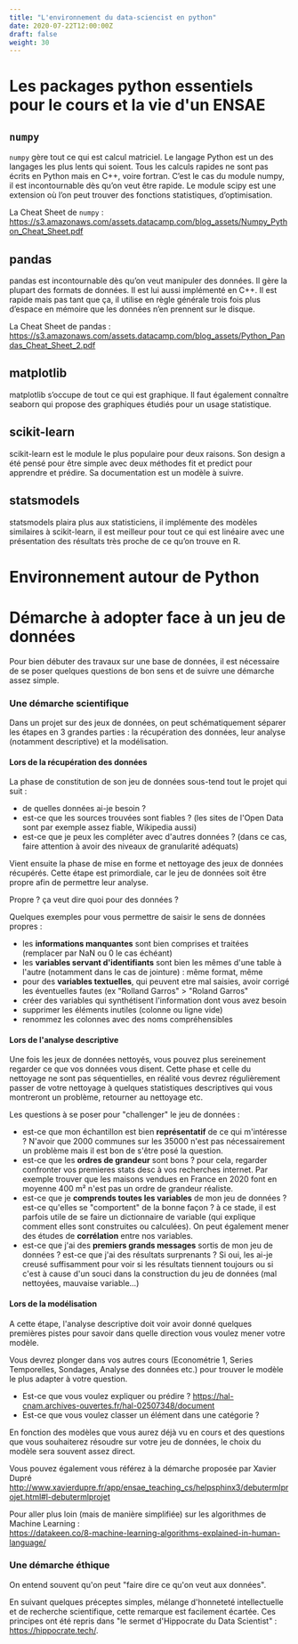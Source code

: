 ```yaml
---
title: "L'environnement du data-sciencist en python"
date: 2020-07-22T12:00:00Z
draft: false
weight: 30
---
```


# Les packages python essentiels pour le cours et la vie d'un ENSAE

## `numpy`

`numpy` gère tout ce qui est calcul matriciel. Le langage Python est un des langages les plus lents qui soient. Tous les calculs rapides ne sont pas écrits en Python mais en C++, voire fortran. C’est le cas du module numpy, il est incontournable dès qu’on veut être rapide. Le module scipy est une extension où l’on peut trouver des fonctions statistiques, d’optimisation.

La Cheat Sheet de `numpy` : https://s3.amazonaws.com/assets.datacamp.com/blog_assets/Numpy_Python_Cheat_Sheet.pdf

## pandas

pandas est incontournable dès qu’on veut manipuler des données. Il gère la plupart des formats de données. Il est lui aussi implémenté en C++. Il est rapide mais pas tant que ça, il utilise en règle générale trois fois plus d’espace en mémoire que les données n’en prennent sur le disque.

La Cheat Sheet de pandas : https://s3.amazonaws.com/assets.datacamp.com/blog_assets/Python_Pandas_Cheat_Sheet_2.pdf


## matplotlib

matplotlib s’occupe de tout ce qui est graphique. Il faut également connaître seaborn qui propose des graphiques étudiés pour un usage statistique.

## scikit-learn

scikit-learn est le module le plus populaire pour deux raisons. Son design a été pensé pour être simple avec deux méthodes fit et predict pour apprendre et prédire. Sa documentation est un modèle à suivre.

## statsmodels

statsmodels plaira plus aux statisticiens, il implémente des modèles similaires à scikit-learn, il est meilleur pour tout ce qui est linéaire avec une présentation des résultats très proche de ce qu’on trouve en R.

<!---
(source http://www.xavierdupre.fr/app/papierstat/helpsphinx/rappel.html)
----->

# Environnement autour de Python

# Démarche à adopter face à un jeu de données

Pour bien débuter des travaux sur une base de données, il est nécessaire de se poser quelques questions de bon sens et de suivre une démarche assez simple. 

<!-- #region -->
### Une démarche scientifique 

Dans un projet sur des jeux de données, on peut schématiquement séparer les étapes en 3 grandes parties : la récupération des données, leur analyse (notamment descriptive) et la modélisation. 

#### Lors de la récupération des données

La phase de constitution de son jeu de données sous-tend tout le projet qui suit : 
- de quelles données ai-je besoin ? 
- est-ce que les sources trouvées sont fiables ? (les sites de l'Open Data sont par exemple assez fiable, Wikipedia aussi)
- est-ce que je peux les compléter avec d'autres données ? (dans ce cas, faire attention à avoir des niveaux de granularité adéquats)

Vient ensuite la phase de mise en forme et nettoyage des jeux de données récupérés. Cette étape est primordiale, car le jeu de données soit être propre afin de permettre leur analyse.

Propre ? ça veut dire quoi pour des données ? 

Quelques exemples pour vous permettre de saisir le sens de données propres : 
- les __informations manquantes__ sont bien comprises et traitées (remplacer par NaN ou 0 le cas échéant) 
- les __variables servant d'identifiants__ sont bien les mêmes d'une table à l'autre (notamment dans le cas de jointure) : même format, même 
- pour des __variables textuelles__, qui peuvent etre mal saisies, avoir corrigé les éventuelles fautes (ex "Rolland Garros" > "Roland Garros" 
- créer des variables qui synthétisent l'information dont vous avez besoin
- supprimer les éléments inutiles (colonne ou ligne vide)
- renommez les colonnes avec des noms compréhensibles 


#### Lors de l'analyse descriptive

Une fois les jeux de données nettoyés, vous pouvez plus sereinement regarder ce que vos données vous disent. Cette phase et celle du nettoyage ne sont pas séquentielles, en réalité vous devrez régulièrement passer de votre nettoyage à quelques statistiques descriptives qui vous montreront un problème, retourner au nettoyage etc. 

Les questions à se poser pour "challenger" le jeu de données : 

- est-ce que mon échantillon est bien __représentatif__ de ce qui m'intéresse ? N'avoir que 2000 communes sur les 35000 n'est pas nécessairement un problème mais il est bon de s'être posé la question. 
- est-ce que les __ordres de grandeur__ sont bons ? pour cela, regarder confronter vos premieres stats desc à vos recherches internet. Par exemple trouver que les maisons vendues en France en 2020 font en moyenne 400 m² n'est pas un ordre de grandeur réaliste. 
- est-ce que je __comprends toutes les variables__ de mon jeu de données ? est-ce qu'elles se "comportent" de la bonne façon ? à ce stade, il est parfois utile de se faire un dictionnaire de variable (qui explique comment elles sont construites ou calculées). On peut également mener des études de __corrélation__ entre nos variables.
- est-ce que j'ai des __premiers grands messages__ sortis de mon jeu de données ? est-ce que j'ai des résultats surprenants ? Si oui, les ai-je creusé suffisamment pour voir si les résultats tiennent toujours ou si c'est à cause d'un souci dans la construction du jeu de données (mal nettoyées, mauvaise variable...)

#### Lors de la modélisation

A cette étape, l'analyse descriptive doit voir avoir donné quelques premières pistes pour savoir dans quelle direction vous voulez mener votre modèle. 

Vous devrez plonger dans vos autres cours (Econométrie 1, Series Temporelles, Sondages, Analyse des données etc.) pour trouver le modèle le plus adapter à votre question.

- Est-ce que vous voulez expliquer ou prédire ? https://hal-cnam.archives-ouvertes.fr/hal-02507348/document
- Est-ce que vous voulez classer un élément dans une catégorie ? 

En fonction des modèles que vous aurez déjà vu en cours et des questions que vous souhaiterez résoudre sur votre jeu de données, le choix du modèle sera souvent assez direct. 


Vous pouvez également vous référez à la démarche proposée par Xavier Dupré
http://www.xavierdupre.fr/app/ensae_teaching_cs/helpsphinx3/debutermlprojet.html#l-debutermlprojet

Pour aller plus loin (mais de manière simplifiée) sur les algorithmes de Machine Learning :  
https://datakeen.co/8-machine-learning-algorithms-explained-in-human-language/
<!-- #endregion -->

### Une démarche éthique 

On entend souvent qu'on peut "faire dire ce qu'on veut aux données". 

En suivant quelques préceptes simples, mélange d'honneteté intellectuelle et de recherche scientifique, cette remarque est facilement écartée. Ces principes ont été repris dans "le sermet d'Hippocrate du Data Scientist" : https://hippocrate.tech/.
